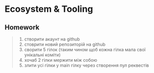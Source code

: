 # Ecosystem & Tooling

## Homework

>1) створити акаунт на github
>2) стоврити новий репозиторій на github
>3) сворити 5 гілок (таким чином щоб кожна гілка мала свої унікальні коміти)
>4) хочаб 2 гілки мержити між собою
>5) злити усі гілки у main гілку через створення пул реквестів
